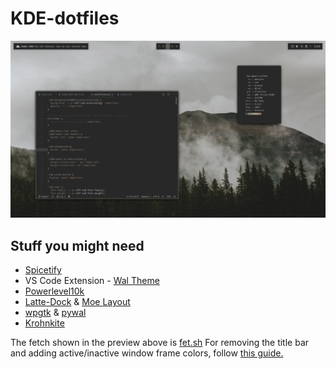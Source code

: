 # KDE-dotfiles

![Preview](https://raw.githubusercontent.com/ComplexPlatform/KDE-dotfiles/master/foggy-mountain-preview.png)


## Stuff you might need

 - [Spicetify](https://github.com/khanhas/Spicetify)
 - VS Code Extension - [Wal Theme](https://marketplace.visualstudio.com/items?itemName=dlasagno.wal-theme)
 - [Powerlevel10k](https://github.com/romkatv/powerlevel10k)
 - [Latte-Dock](https://github.com/KDE/latte-dock) & [Moe Layout](https://store.kde.org/p/1373008/)
 - [wpgtk](https://github.com/deviantfero/wpgtk) & [pywal](https://github.com/dylanaraps/pywal)
 - [Krohnkite](https://store.kde.org/p/1281790/)

The fetch shown in the preview above is [fet.sh](https://github.com/6gk/fet.sh)
For removing the title bar and adding active/inactive window frame colors, follow [this guide.](https://github.com/waltereikrem/KWin-TilingGuide/)